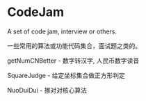 # CodeJam
A set of code jam, interview or others.

一些常用的算法或功能代码集合，面试题之类的。

getNumCNBetter - 数字转汉字, 人民币数字读音

SquareJudge - 给定坐标集合做正方形判定

NuoDuiDui - 挪对对核心算法
